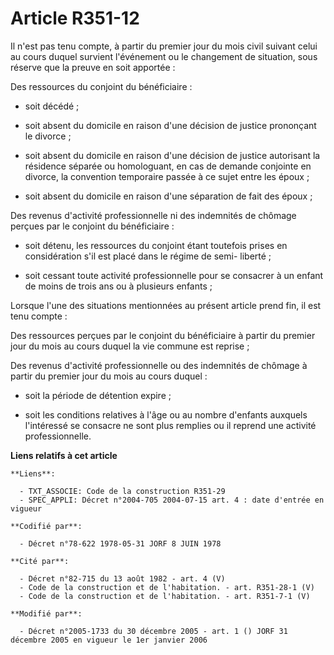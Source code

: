# Article R351-12

Il n'est pas tenu compte, à partir du premier jour du mois civil suivant celui au cours duquel survient l'événement ou le
changement de situation, sous réserve que la preuve en soit apportée :

Des ressources du conjoint du bénéficiaire :

- soit décédé ;

- soit absent du domicile en raison d'une décision de justice prononçant le divorce ;

- soit absent du domicile en raison d'une décision de justice autorisant la résidence séparée ou homologuant, en cas de
demande conjointe en divorce, la convention temporaire passée à ce sujet entre les époux ;

- soit absent du domicile en raison d'une séparation de fait des époux ;

Des revenus d'activité professionnelle ni des indemnités de chômage perçues par le conjoint du bénéficiaire :

- soit détenu, les ressources du conjoint étant toutefois prises en considération s'il est placé dans le régime de semi-
liberté ;

- soit cessant toute activité professionnelle pour se consacrer à un enfant de moins de trois ans ou à plusieurs enfants ;

Lorsque l'une des situations mentionnées au présent article prend fin, il est tenu compte :

Des ressources perçues par le conjoint du bénéficiaire à partir du premier jour du mois au cours duquel la vie commune est
reprise ;

Des revenus d'activité professionnelle ou des indemnités de chômage à partir du premier jour du mois au cours duquel :

- soit la période de détention expire ;

- soit les conditions relatives à l'âge ou au nombre d'enfants auxquels l'intéressé se consacre ne sont plus remplies ou il
reprend une activité professionnelle.

**Liens relatifs à cet article**

	**Liens**:

	  - TXT_ASSOCIE: Code de la construction R351-29
	  - SPEC_APPLI: Décret n°2004-705 2004-07-15 art. 4 : date d'entrée en vigueur

	**Codifié par**:

	  - Décret n°78-622 1978-05-31 JORF 8 JUIN 1978

	**Cité par**:

	  - Décret n°82-715 du 13 août 1982 - art. 4 (V)
	  - Code de la construction et de l'habitation. - art. R351-28-1 (V)
	  - Code de la construction et de l'habitation. - art. R351-7-1 (V)

	**Modifié par**:

	  - Décret n°2005-1733 du 30 décembre 2005 - art. 1 () JORF 31 décembre 2005 en vigueur le 1er janvier 2006
